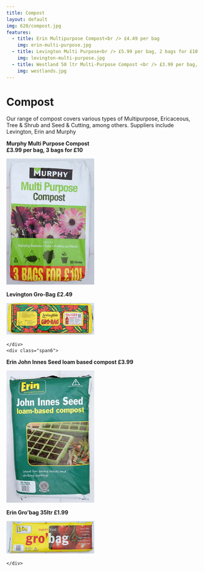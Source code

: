 ```yaml
---
title: Compost
layout: default
img: 620/compost.jpg
features:
  - title: Erin Multipurpose Compost<br /> £4.49 per bag
    img: erin-multi-purpose.jpg
  - title: Levington Multi Purpose<br /> £5.99 per bag, 2 bags for £10
    img: levington-multi-purpose.jpg
  - title: Westland 50 ltr Multi-Purpose Compost <br /> £3.99 per bag, 3 bags for £10
    img: westlands.jpg
---
```


# Compost

Our range of compost covers various types of Multipurpose, Ericaceous,
Tree & Shrub and Seed & Cutting, among others. Suppliers include
Levington, Erin and Murphy

<div class="row-fluid space-img">
    <div class="span6">

<p><b>Murphy Multi Purpose Compost<br />
&pound;3.99 per bag, 3 bags for &pound;10</b></p>

<p><img alt="Murphy Multi Purpose Compost" src="img/murphys.jpg" /></p>

<p><b>Levington Gro-Bag £2.49</b></p>

<p><img alt="Levington Gro-Bag" src="img/levington-grobag.jpg" /></p>

    </div>
    <div class="span6">

<p><b>Erin John Innes Seed loam based compost £3.99</b></p>

<p><img alt="Erin John Innes Seed loam based compost" src="img/seed-loom.jpg" /></p>

<p><b>Erin Gro'bag 35ltr £1.99</b></p>

<p><img alt="Erin Gro'bag 35ltr £1.99" src="img/erin-grobag.jpg" /></p>


    </div>
</div>
